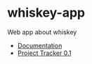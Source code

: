 whiskey-app
===========

Web app about whiskey

* [Documentation](https://github.com/rcruz/whiskey-app/wiki)
* [Project Tracker 0.1](https://trello.com/b/6MU2lrLG/whiskey-app-0-1)
